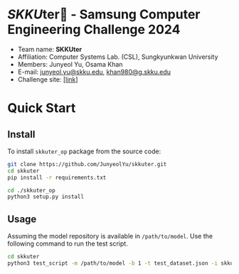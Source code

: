 # *SKKU*ter🛵 - Samsung Computer Engineering Challenge 2024
- Team name: **SKKUter**
- Affiliation: Computer Systems Lab. (CSL), Sungkyunkwan University
- Members: Junyeol Yu, Osama Khan
- E-mail: junyeol.yu@skku.edu, khan980@g.skku.edu
- Challenge site: [[link]](https://cechallenge.github.io/)

# Quick Start
## Install
To install `skkuter_op` package from the source code:
```bash
git clone https://github.com/JunyeolYu/skkuter.git
cd skkuter
pip install -r requirements.txt

cd ./skkuter_op
python3 setup.py install
```
## Usage
Assuming the model repository is available in `/path/to/model`. Use the following command to run the test script.
```bash
cd skkuter
python3 test_script -m /path/to/model -b 1 -t test_dataset.json -i skkuter
```
